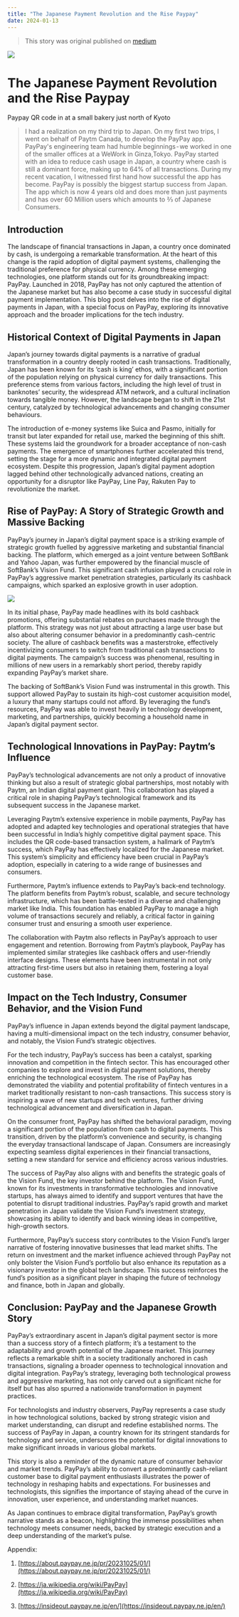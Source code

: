 ```yaml
---
title: "The Japanese Payment Revolution and the Rise Paypay"
date: 2024-01-13
---
```

> This story was original published on [medium](https://medium.com/@adityahbk/the-japanese-payment-revolution-and-the-rise-paypay-06e97691a516)
> 
<image src="https://miro.medium.com/v2/resize:fit:1400/format:webp/1*Moi-f_QSAVzsuuwikrhyiw.jpeg"/>



# The Japanese Payment Revolution and the Rise Paypay

Paypay QR code in at a small bakery just north of Kyoto
> I had a realization on my third trip to Japan. On my first two trips, I went on behalf of Paytm Canada, to develop the PayPay app. PayPay's engineering team had humble beginnings - we worked in one of the smaller offices at a WeWork in Ginza,Tokyo. PayPay started with an idea to reduce cash usage in Japan, a country where cash is still a dominant force, making up to 64% of all transactions. During my recent vacation, I witnessed first hand how successful the app has become. PayPay is possibly the biggest startup success from Japan. The app which is now 4 years old and does more than just payments and has over 60 Million users which amounts to ⅔ of Japanese Consumers.

## Introduction

The landscape of financial transactions in Japan, a country once dominated by cash, is undergoing a remarkable transformation. At the heart of this change is the rapid adoption of digital payment systems, challenging the traditional preference for physical currency. Among these emerging technologies, one platform stands out for its groundbreaking impact: PayPay. Launched in 2018, PayPay has not only captured the attention of the Japanese market but has also become a case study in successful digital payment implementation. This blog post delves into the rise of digital payments in Japan, with a special focus on PayPay, exploring its innovative approach and the broader implications for the tech industry.

## Historical Context of Digital Payments in Japan

Japan’s journey towards digital payments is a narrative of gradual transformation in a country deeply rooted in cash transactions. Traditionally, Japan has been known for its ‘cash is king’ ethos, with a significant portion of the population relying on physical currency for daily transactions. This preference stems from various factors, including the high level of trust in banknotes’ security, the widespread ATM network, and a cultural inclination towards tangible money. However, the landscape began to shift in the 21st century, catalyzed by technological advancements and changing consumer behaviours.

The introduction of e-money systems like Suica and Pasmo, initially for transit but later expanded for retail use, marked the beginning of this shift. These systems laid the groundwork for a broader acceptance of non-cash payments. The emergence of smartphones further accelerated this trend, setting the stage for a more dynamic and integrated digital payment ecosystem. Despite this progression, Japan’s digital payment adoption lagged behind other technologically advanced nations, creating an opportunity for a disruptor like PayPay, Line Pay, Rakuten Pay to revolutionize the market.

## Rise of PayPay: A Story of Strategic Growth and Massive Backing

PayPay’s journey in Japan’s digital payment space is a striking example of strategic growth fuelled by aggressive marketing and substantial financial backing. The platform, which emerged as a joint venture between SoftBank and Yahoo Japan, was further empowered by the financial muscle of SoftBank’s Vision Fund. This significant cash infusion played a crucial role in PayPay’s aggressive market penetration strategies, particularly its cashback campaigns, which sparked an explosive growth in user adoption.

<image src="https://cdn-images-1.medium.com/max/2000/0*V4rnYXP1EdsjSSOj.jpg"/> 

In its initial phase, PayPay made headlines with its bold cashback promotions, offering substantial rebates on purchases made through the platform. This strategy was not just about attracting a large user base but also about altering consumer behavior in a predominantly cash-centric society. The allure of cashback benefits was a masterstroke, effectively incentivizing consumers to switch from traditional cash transactions to digital payments. The campaign’s success was phenomenal, resulting in millions of new users in a remarkably short period, thereby rapidly expanding PayPay’s market share.

The backing of SoftBank’s Vision Fund was instrumental in this growth. This support allowed PayPay to sustain its high-cost customer acquisition model, a luxury that many startups could not afford. By leveraging the fund’s resources, PayPay was able to invest heavily in technology development, marketing, and partnerships, quickly becoming a household name in Japan’s digital payment sector.

## Technological Innovations in PayPay: Paytm’s Influence

PayPay’s technological advancements are not only a product of innovative thinking but also a result of strategic global partnerships, most notably with Paytm, an Indian digital payment giant. This collaboration has played a critical role in shaping PayPay’s technological framework and its subsequent success in the Japanese market.

Leveraging Paytm’s extensive experience in mobile payments, PayPay has adopted and adapted key technologies and operational strategies that have been successful in India’s highly competitive digital payment space. This includes the QR code-based transaction system, a hallmark of Paytm’s success, which PayPay has effectively localized for the Japanese market. This system’s simplicity and efficiency have been crucial in PayPay’s adoption, especially in catering to a wide range of businesses and consumers.

Furthermore, Paytm’s influence extends to PayPay’s back-end technology. The platform benefits from Paytm’s robust, scalable, and secure technology infrastructure, which has been battle-tested in a diverse and challenging market like India. This foundation has enabled PayPay to manage a high volume of transactions securely and reliably, a critical factor in gaining consumer trust and ensuring a smooth user experience.

The collaboration with Paytm also reflects in PayPay’s approach to user engagement and retention. Borrowing from Paytm’s playbook, PayPay has implemented similar strategies like cashback offers and user-friendly interface designs. These elements have been instrumental in not only attracting first-time users but also in retaining them, fostering a loyal customer base.

## Impact on the Tech Industry, Consumer Behavior, and the Vision Fund

PayPay’s influence in Japan extends beyond the digital payment landscape, having a multi-dimensional impact on the tech industry, consumer behavior, and notably, the Vision Fund’s strategic objectives.

For the tech industry, PayPay’s success has been a catalyst, sparking innovation and competition in the fintech sector. This has encouraged other companies to explore and invest in digital payment solutions, thereby enriching the technological ecosystem. The rise of PayPay has demonstrated the viability and potential profitability of fintech ventures in a market traditionally resistant to non-cash transactions. This success story is inspiring a wave of new startups and tech ventures, further driving technological advancement and diversification in Japan.

On the consumer front, PayPay has shifted the behavioral paradigm, moving a significant portion of the population from cash to digital payments. This transition, driven by the platform’s convenience and security, is changing the everyday transactional landscape of Japan. Consumers are increasingly expecting seamless digital experiences in their financial transactions, setting a new standard for service and efficiency across various industries.

The success of PayPay also aligns with and benefits the strategic goals of the Vision Fund, the key investor behind the platform. The Vision Fund, known for its investments in transformative technologies and innovative startups, has always aimed to identify and support ventures that have the potential to disrupt traditional industries. PayPay’s rapid growth and market penetration in Japan validate the Vision Fund’s investment strategy, showcasing its ability to identify and back winning ideas in competitive, high-growth sectors.

Furthermore, PayPay’s success story contributes to the Vision Fund’s larger narrative of fostering innovative businesses that lead market shifts. The return on investment and the market influence achieved through PayPay not only bolster the Vision Fund’s portfolio but also enhance its reputation as a visionary investor in the global tech landscape. This success reinforces the fund’s position as a significant player in shaping the future of technology and finance, both in Japan and globally.

## Conclusion: PayPay and the Japanese Growth Story

PayPay’s extraordinary ascent in Japan’s digital payment sector is more than a success story of a fintech platform; it’s a testament to the adaptability and growth potential of the Japanese market. This journey reflects a remarkable shift in a society traditionally anchored in cash transactions, signaling a broader openness to technological innovation and digital integration. PayPay’s strategy, leveraging both technological prowess and aggressive marketing, has not only carved out a significant niche for itself but has also spurred a nationwide transformation in payment practices.

For technologists and industry observers, PayPay represents a case study in how technological solutions, backed by strong strategic vision and market understanding, can disrupt and redefine established norms. The success of PayPay in Japan, a country known for its stringent standards for technology and service, underscores the potential for digital innovations to make significant inroads in various global markets.

This story is also a reminder of the dynamic nature of consumer behavior and market trends. PayPay’s ability to convert a predominantly cash-reliant customer base to digital payment enthusiasts illustrates the power of technology in reshaping habits and expectations. For businesses and technologists, this signifies the importance of staying ahead of the curve in innovation, user experience, and understanding market nuances.

As Japan continues to embrace digital transformation, PayPay’s growth narrative stands as a beacon, highlighting the immense possibilities when technology meets consumer needs, backed by strategic execution and a deep understanding of the market’s pulse.

Appendix:

1. [https://about.paypay.ne.jp/pr/20231025/01/](https://about.paypay.ne.jp/pr/20231025/01/)

1. [https://ja.wikipedia.org/wiki/PayPay](https://ja.wikipedia.org/wiki/PayPay)

1. [https://insideout.paypay.ne.jp/en/](https://insideout.paypay.ne.jp/en/)

